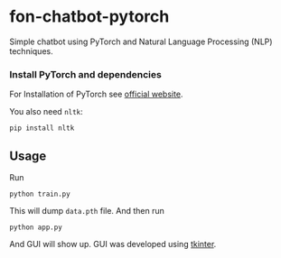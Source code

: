 # fon-chatbot-pytorch
 Simple chatbot using PyTorch and Natural Language Processing (NLP) techniques.

### Install PyTorch and dependencies

For Installation of PyTorch see [official website](https://pytorch.org/).

You also need `nltk`:
 ```console
pip install nltk
 ```

## Usage
Run
```console
python train.py
```
This will dump `data.pth` file. And then run
```console
python app.py
```
And GUI will show up. GUI was developed using [tkinter](https://docs.python.org/3/library/tkinter.html).